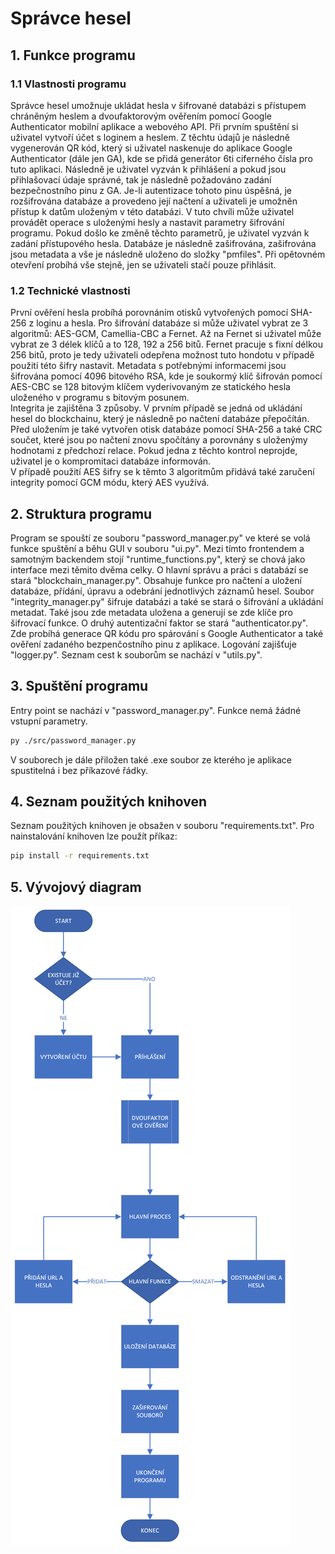 # Správce hesel
## 1. Funkce programu
### 1.1 Vlastnosti programu
Správce hesel umožnuje ukládat hesla v šifrované databázi s přístupem chráněným heslem a dvoufaktorovým ověřením pomocí
Google Authenticator mobilní aplikace a webového API. Při prvním spuštění si uživatel vytvoří účet s loginem a heslem.
Z těchtu údajů je následně vygenerován QR kód, který si uživatel naskenuje do aplikace Google Authenticator (dále jen 
GA), kde se přidá generátor 6ti ciferného čísla pro tuto aplikaci. Následně je uživatel vyzván k přihlášení a pokud jsou
přihlašovací údaje správné, tak je následně požadováno zadání bezpečnostního pinu z GA. Je-li autentizace tohoto pinu
úspěšná, je rozšifrována databáze a provedeno její načtení a uživateli je umožněn přístup k datům uloženým v této 
databázi. V tuto chvíli může uživatel provádět operace s uloženými hesly a nastavit parametry šifrování programu.
Pokud došlo ke změně těchto parametrů, je uživatel vyzván k zadání přístupového hesla. Databáze je následně zašifrována,
zašifrována jsou metadata a vše je následně uloženo do složky "pmfiles". Při opětovném otevření probíhá vše stejně,
jen se uživateli stačí pouze přihlásit.
### 1.2 Technické vlastnosti
První ověření hesla probíhá porovnáním otisků vytvořených pomocí SHA-256 z loginu a hesla. Pro šifrování databáze
si může uživatel vybrat ze 3 algoritmů: AES-GCM, Camellia-CBC a Fernet. Až na Fernet si uživatel může vybrat ze 3 délek
klíčů a to 128, 192 a 256 bitů. Fernet pracuje s fixní délkou 256 bitů, proto je tedy uživateli odepřena možnost tuto
hondotu v případě použití této šifry nastavit. Metadata s potřebnými informacemi jsou šifrována pomocí 4096 bitového
RSA, kde je soukormý klíč šifrován pomocí AES-CBC se 128 bitovým klíčem vyderivovaným ze statického hesla uloženého v
programu s bitovým posunem.<br>
Integrita je zajištěna 3 způsoby. V prvním případě se jedná od ukládání hesel do blockchainu, který je následně
po načtení databáze přepočítán. Před uložením je také vytvořen otisk databáze pomocí SHA-256 a také CRC součet, které
jsou po načtení znovu spočítány a porovnány s uloženýmy hodnotami z předchozí relace. Pokud jedna z těchto kontrol
neprojde, uživatel je o kompromitaci databáze informován.<br>
V případě použití AES šifry se k těmto 3 algoritmům přidává také zaručení integrity pomocí GCM módu, který AES
využívá.
## 2. Struktura programu
Program se spouští ze souboru "password_manager.py" ve které se volá funkce spuštění a běhu GUI v souboru "ui.py".
Mezi tímto frontendem a samotným backendem stojí "runtime_functions.py", který se chová jako interface mezi těmito
dvěma celky. O hlavní správu a práci s databází se stará "blockchain_manager.py". Obsahuje funkce pro načtení a uložení
databáze, přídání, úpravu a odebrání jednotlivých záznamů hesel. Soubor "integrity_manager.py" šifruje databázi a
také se stará o šifrování a ukládání metadat. Také jsou zde metadata uložena a generují se zde klíče pro šifrovací
funkce. O druhý autentizační faktor se stará "authenticator.py". Zde probíhá generace QR kódu pro spárování s Google 
Authenticator a také ověření zadaného bezpenčostního pinu z aplikace. Logování zajišťuje "logger.py". Seznam cest k
souborům se nachází v "utils.py".
## 3. Spuštění programu
Entry point se nachází v "password_manager.py". Funkce nemá žádné vstupní parametry.
```Bash
py ./src/password_manager.py
```
V souborech je dále přiložen také .exe soubor ze kterého je aplikace spustitelná i bez příkazové řádky.
## 4. Seznam použitých knihoven
Seznam použitých knihoven je obsažen v souboru "requirements.txt". Pro nainstalování knihoven lze použít příkaz:
```Bash
pip install -r requirements.txt
```
## 5. Vývojový diagram
![Vývojový diagram](/img/Flow_chart.png)